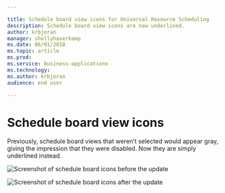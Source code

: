 ```yaml
---

title: Schedule board view icons for Universal Resource Scheduling
description: Schedule board view icons are now underlined.
author: krbjoran
manager: shellyhaverkamp
ms.date: 06/01/2018
ms.topic: article
ms.prod: 
ms.service: business-applications
ms.technology: 
ms.author: krbjoran
audience: end user

---
```


# Schedule board view icons

Previously, schedule board views that weren’t selected would appear gray, giving the impression that they were disabled. Now they are simply underlined instead.

![Screenshot of schedule board icons before the update](schedule-board-icons-1.png)

![Screenshot of schedule board icons after the update](schedule-board-icons-2.png)